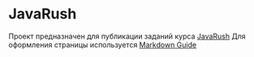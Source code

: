 # JavaRush
Проект предназначен для публикации заданий курса [JavaRush](https://javarush.ru/quests#terms)
Для оформления страницы используется [Markdown Guide](https://guides.github.com/features/mastering-markdown/)
